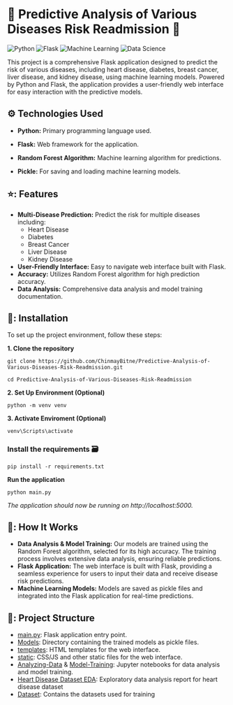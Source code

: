 # :microscope: Predictive Analysis of Various Diseases Risk Readmission :hospital:

![Python](https://img.shields.io/badge/Python-grey.svg?style=flat&logo=python)
![Flask](https://img.shields.io/badge/Flask-blue.svg?style=flat&logo=flask)
![Machine Learning](https://img.shields.io/badge/Machine%20Learning-voilit.svg?style=flat&logo=)
![Data Science](https://img.shields.io/badge/Data%20Science-orange.svg?style=flat&logo=chart)

This project is a comprehensive Flask application designed to predict the risk of various diseases, including heart disease, diabetes, breast cancer, liver disease, and kidney disease, using machine learning models. Powered by Python and Flask, the application provides a user-friendly web interface for easy interaction with the predictive models.

## ⚙️ Technologies Used
- **Python:** Primary programming language used.

- **Flask:** Web framework for the application.

- **Random Forest Algorithm:** Machine learning algorithm for predictions.

- **Pickle:** For saving and loading machine learning models.

## ⭐: Features

- **Multi-Disease Prediction:** Predict the risk for multiple diseases including:
  - Heart Disease
  - Diabetes
  - Breast Cancer
  - Liver Disease
  - Kidney Disease
- **User-Friendly Interface:** Easy to navigate web interface built with Flask.
- **Accuracy:** Utilizes Random Forest algorithm for high prediction accuracy.
- **Data Analysis:** Comprehensive data analysis and model training documentation.

## 🔧: Installation

To set up the project environment, follow these steps:

**1. Clone the repository**

    git clone https://github.com/ChinmayBitne/Predictive-Analysis-of-Various-Diseases-Risk-Readmission.git

    cd Predictive-Analysis-of-Various-Diseases-Risk-Readmission

**2. Set Up Environment (Optional)**
    
    python -m venv venv
    
**3. Activate Enviroment (Optional)**

    venv\Scripts\activate
    
### Install the requirements 🗃️

    pip install -r requirements.txt
    
**Run the application**

    python main.py
    
_The application should now be running on http://localhost:5000._


## 📐: How It Works

- **Data Analysis & Model Training:** Our models are trained using the Random Forest algorithm, selected for its high accuracy. The training process involves extensive data analysis, ensuring reliable predictions.
- **Flask Application:** The web interface is built with Flask, providing a seamless experience for users to input their data and receive disease risk predictions.
- **Machine Learning Models:** Models are saved as pickle files and integrated into the Flask application for real-time predictions.

## 📁: Project Structure

- [main.py](main.py): Flask application entry point.
- [Models](Models): Directory containing the trained models as pickle files.
- [templates](templates): HTML templates for the web interface.
- [static](static): CSS/JS and other static files for the web interface.
- [Analyzing-Data](Analyzing_Data.ipynb) & [Model-Training](Model_Training.ipynb): Jupyter notebooks for data analysis and model training.
- [Heart Disease Dataset EDA](Heart-EDA.html): Exploratory data analysis report for heart disease dataset
- [Dataset](Dataset): Contains the datasets used for training
